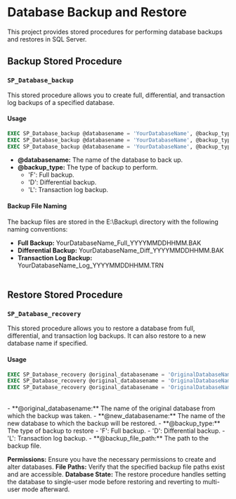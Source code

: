 # Database Backup and Restore

This project provides stored procedures for performing database backups and restores in SQL Server. 

## Backup Stored Procedure

### `SP_Database_backup`

This stored procedure allows you to create full, differential, and transaction log backups of a specified database.

#### Usage

```sql
EXEC SP_Database_backup @databasename = 'YourDatabaseName', @backup_type = 'F';<br>
EXEC SP_Database_backup @databasename = 'YourDatabaseName', @backup_type = 'D';<br>
EXEC SP_Database_backup @databasename = 'YourDatabaseName', @backup_type = 'L';
```
- **@databasename:** The name of the database to back up.
- **@backup_type:** The type of backup to perform.
  - 'F': Full backup.
  - 'D': Differential backup.
  - 'L': Transaction log backup.

#### Backup File Naming
The backup files are stored in the E:\Backup\ directory with the following naming conventions:

- **Full Backup:** YourDatabaseName_Full_YYYYMMDDHHMM.BAK
- **Differential Backup:** YourDatabaseName_Diff_YYYYMMDDHHMM.BAK
- **Transaction Log Backup:** YourDatabaseName_Log_YYYYMMDDHHMM.TRN <br> <br>


## Restore Stored Procedure

### `SP_Database_recovery`

This stored procedure allows you to restore a database from full, differential, and transaction log backups. It can also restore to a new database name if specified.
#### Usage

```sql
EXEC SP_Database_recovery @original_databasename = 'OriginalDatabaseName', @new_databasename = 'NewDatabaseName', @backup_type = 'F', @backup_file_path = 'Path\OriginalDatabaseNameYYYYMMDDHHMM.BAK';<br>
EXEC SP_Database_recovery @original_databasename = 'OriginalDatabaseName', @new_databasename = 'NewDatabaseName', @backup_type = 'D', @backup_file_path = 'Path\OriginalDatabaseName_Diff_YYYYMMDDHHMM.BAK';<br>
EXEC SP_Database_recovery @original_databasename = 'OriginalDatabaseName', @new_databasename = 'NewDatabaseName', @backup_type = 'L', @backup_file_path = 'Path\OriginalDatabaseName_Log_YYYYMMDDHHMM.TRN';

```
<br>
- **@original_databasename:** The name of the original database from which the backup was taken.
- **@new_databasename:** The name of the new database to which the backup will be restored.
- **@backup_type:** The type of backup to restore
  - 'F': Full backup.
  - 'D': Differential backup.
  - 'L': Transaction log backup.
- **@backup_file_path:** The path to the backup file.

**Permissions:** Ensure you have the necessary permissions to create and alter databases.
**File Paths:** Verify that the specified backup file paths exist and are accessible.
**Database State:** The restore procedure handles setting the database to single-user mode before restoring and reverting to multi-user mode afterward.


